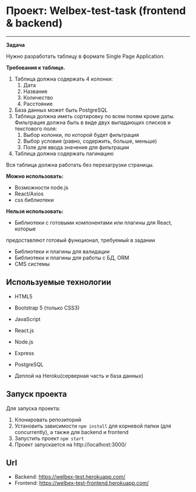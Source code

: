 # Проект: Welbex-test-task (frontend & backend)

---

**Задача**

Нужно разработать таблицу в формате Single Page Application.

**Требования к таблице.**

1. Таблица должна содержать 4 колонки:
    1. Дата
    2. Название
    3. Количество
    4. Расстояние
2. База данных может быть PostgreSQL
3. Таблица должна иметь сортировку по всем полям кроме даты. Фильтрация должна быть в виде двух выпадающих списков и текстового поля:
    1. Выбор колонки, по которой будет фильтрация
    2. Выбор условия (равно, содержить, больше, меньше)
    3. Поле для ввода значения для фильтрации
4. Таблица должна содержать пагинацию

Вся таблица должна работать без перезагрузки страницы.

**Можно использовать:**

- Возможности node.js
- React/Axios
- css библиотеки

**Нельзя использовать:**

- Библиотеки с готовыми компонентами или плагины для React, которые

предоставляют готовый функционал, требуемый в задании

- Библиотеки и плагины для валидации
- Библиотеки и плагины для работы с БД, ORM
- CMS системы


## Используемые технологии

* HTML5

* Bootstrap 5 (только CSS3)

* JavaScript

* React.js

* Node.js

* Express

* PostgreSQL

* Деплой на Heroku(серверная часть и база данных)

## Запуск проекта
Для запуска проекта:
1. Клонировать репозиторий
2. Установить зависимости `npm install` для корневой папки (для concurrently), а также для backend и frontend
3. Запустить проект `npm start`
4. Проект запускается на http://localhost:3000/

**Url**
---
* Backend: https://welbex-test.herokuapp.com/
* Frontend: https://welbex-test-frontend.herokuapp.com/
